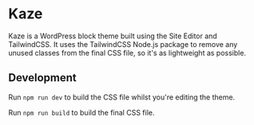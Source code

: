 # Kaze
Kaze is a WordPress block theme built using the Site Editor and TailwindCSS. It uses the TailwindCSS Node.js package to remove any unused classes from the final CSS file, so it's as lightweight as possible.

## Development

Run `npm run dev` to build the CSS file whilst you're editing the theme.

Run `npm run build` to build the final CSS file.